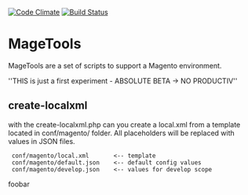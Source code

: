 [![Code Climate](https://codeclimate.com/github/renepenner/mage-tools/badges/gpa.svg)](https://codeclimate.com/github/renepenner/mage-tools)
[![Build Status](https://travis-ci.org/renepenner/mage-tools.svg?branch=develop)](https://travis-ci.org/renepenner/mage-tools)

# MageTools

MageTools are a set of scripts to support a Magento environment.

''THIS is just a first experiment - ABSOLUTE BETA -> NO PRODUCTIV''

## create-localxml

with the create-localxml.php can you create a local.xml from a template located
in conf/magento/ folder. All placeholders will be replaced with values in
JSON files.

```
 conf/magento/local.xml       <-- template
 conf/magento/default.json    <-- default config values
 conf/magento/develop.json    <-- values for develop scope
```


foobar
